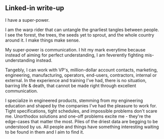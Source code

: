 ## Linked-in write-up

I have a super-power. 

I am the warp rider that can untangle the gnarliest tangles between people. I see the forest, the trees, the seeds yet to sprout, and the whole country around it. I make things make sense. 

My super-power is communication. I hit my mark everytime because instead of aiming for perfect understanding, I am feverently fighting mis-understanding instead. 

Tangebly, I can work with VP's, million-dollar account contacts, marketing, engineering, manufacturing, operators, end-users, contractors, internal or external. In the experience and training I've had, there is no situation, barring life & death, that cannot be made right through excellent communication.

I specialize in engineered products, stemming from my engineering education and shaped by the companies I've had the pleasure to work for. Tight specifications, tight schedules, and impossible problems don't scare me. Unorthodox solutions and one-off problems excite me - they're the edge-cases that matter the most. Piles of the driest data are begging to be understood by us. All people and things have something interesting waiting to be found in them and I aim to find it.
